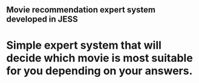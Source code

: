 ## Movie recommendation expert system developed in JESS
 
# Simple expert system that will decide which movie is most suitable for you depending on your answers.
